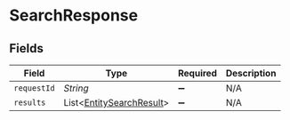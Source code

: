 # SearchResponse


## Fields

| Field                                                                 | Type                                                                  | Required                                                              | Description                                                           |
| --------------------------------------------------------------------- | --------------------------------------------------------------------- | --------------------------------------------------------------------- | --------------------------------------------------------------------- |
| `requestId`                                                           | *String*                                                              | :heavy_minus_sign:                                                    | N/A                                                                   |
| `results`                                                             | List<[EntitySearchResult](../../models/shared/EntitySearchResult.md)> | :heavy_minus_sign:                                                    | N/A                                                                   |